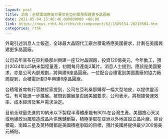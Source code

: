 ```yaml
---
layout: post
title: 消息：台積電或應美方要求在亞利桑那興建更多晶圓廠
date: 2021-05-04 15:46:46.000000000 +08:00
link: https://news.rthk.hk/rthk/ch/component/k2/1589154-20210504.htm
categories: rthk
---
```


外電引述消息人士報道，全球最大晶圓代工廠台積電將應美國要求，計劃在美國興建更多晶圓廠。

公司去年宣布在亞利桑那州興建一座12吋晶圓廠，投資120億美元，今年動工，預計2024年以5納米製程量產，初期每月產能2萬片。消息人士提到，應該是美國要求，亦是公司內部規劃，將興建6座晶圓廠。一位配合台積電到美國蓋廠的協力廠商提到，台積電計劃3年興建6座晶圓廠。

台積電首席執行官魏哲家提到，公司在亞利桑那購得一幅大型地皮，以提供靈活性，有可能進一步擴展。被問到擴展是否因美國要求，公司表示，將根據營運效率、成本經濟及客戶需求決定。

目前全球最先進的10納米以下製程半導體產能有90%在台灣生產。美國擔心天災或地緣政治風險造成晶片供應鏈斷裂，積極爭取在亞洲以外地區設立晶片廠。除台積電，南韓三星及英特爾都是美國積極爭取的目標，預計美國將提供最少300億美元補貼。
